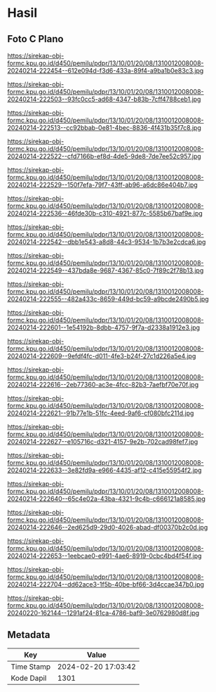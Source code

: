 # Hasil

## Foto C Plano

https://sirekap-obj-formc.kpu.go.id/d450/pemilu/pdpr/13/10/01/20/08/1310012008008-20240214-222454--612e094d-f3d6-433a-89f4-a9ba1b0e83c3.jpg

https://sirekap-obj-formc.kpu.go.id/d450/pemilu/pdpr/13/10/01/20/08/1310012008008-20240214-222503--93fc0cc5-ad68-4347-b83b-7cff4788ceb1.jpg

https://sirekap-obj-formc.kpu.go.id/d450/pemilu/pdpr/13/10/01/20/08/1310012008008-20240214-222513--cc92bbab-0e81-4bec-8836-4f431b35f7c8.jpg

https://sirekap-obj-formc.kpu.go.id/d450/pemilu/pdpr/13/10/01/20/08/1310012008008-20240214-222522--cfd7166b-ef8d-4de5-9de8-7de7ee52c957.jpg

https://sirekap-obj-formc.kpu.go.id/d450/pemilu/pdpr/13/10/01/20/08/1310012008008-20240214-222529--150f7efa-79f7-43ff-ab96-a6dc86e404b7.jpg

https://sirekap-obj-formc.kpu.go.id/d450/pemilu/pdpr/13/10/01/20/08/1310012008008-20240214-222536--46fde30b-c310-4921-877c-5585b67baf9e.jpg

https://sirekap-obj-formc.kpu.go.id/d450/pemilu/pdpr/13/10/01/20/08/1310012008008-20240214-222542--dbb1e543-a8d8-44c3-9534-1b7b3e2cdca6.jpg

https://sirekap-obj-formc.kpu.go.id/d450/pemilu/pdpr/13/10/01/20/08/1310012008008-20240214-222549--437bda8e-9687-4367-85c0-7f89c2f78b13.jpg

https://sirekap-obj-formc.kpu.go.id/d450/pemilu/pdpr/13/10/01/20/08/1310012008008-20240214-222555--482a433c-8659-449d-bc59-a9bcde2490b5.jpg

https://sirekap-obj-formc.kpu.go.id/d450/pemilu/pdpr/13/10/01/20/08/1310012008008-20240214-222601--1e54192b-8dbb-4757-9f7a-d2338a1912e3.jpg

https://sirekap-obj-formc.kpu.go.id/d450/pemilu/pdpr/13/10/01/20/08/1310012008008-20240214-222609--9efdf4fc-d011-4fe3-b24f-27c1d226a5e4.jpg

https://sirekap-obj-formc.kpu.go.id/d450/pemilu/pdpr/13/10/01/20/08/1310012008008-20240214-222616--2eb77360-ac3e-4fcc-82b3-7aefbf70e70f.jpg

https://sirekap-obj-formc.kpu.go.id/d450/pemilu/pdpr/13/10/01/20/08/1310012008008-20240214-222621--91b77e1b-51fc-4eed-9af6-cf080bfc211d.jpg

https://sirekap-obj-formc.kpu.go.id/d450/pemilu/pdpr/13/10/01/20/08/1310012008008-20240214-222627--e105716c-d321-4157-9e2b-702cad98fef7.jpg

https://sirekap-obj-formc.kpu.go.id/d450/pemilu/pdpr/13/10/01/20/08/1310012008008-20240214-222633--3e82fd9a-e966-4435-af12-c415e55954f2.jpg

https://sirekap-obj-formc.kpu.go.id/d450/pemilu/pdpr/13/10/01/20/08/1310012008008-20240214-222640--65c4e02a-43ba-4321-9c4b-c666121a8585.jpg

https://sirekap-obj-formc.kpu.go.id/d450/pemilu/pdpr/13/10/01/20/08/1310012008008-20240214-222646--2ed625d9-29d0-4026-abad-df00370b2c0d.jpg

https://sirekap-obj-formc.kpu.go.id/d450/pemilu/pdpr/13/10/01/20/08/1310012008008-20240214-222653--1eebcae0-e991-4ae6-8919-0cbc4bd4f54f.jpg

https://sirekap-obj-formc.kpu.go.id/d450/pemilu/pdpr/13/10/01/20/08/1310012008008-20240214-222704--dd62ace3-1f5b-40be-bf66-3d4ccae347b0.jpg

https://sirekap-obj-formc.kpu.go.id/d450/pemilu/pdpr/13/10/01/20/08/1310012008008-20240220-162144--1291af24-81ca-4786-baf9-3e0762980d8f.jpg


## Metadata

| Key        | Value               |
| ---------- | ------------------- |
| Time Stamp | 2024-02-20 17:03:42 |
| Kode Dapil | 1301                |



